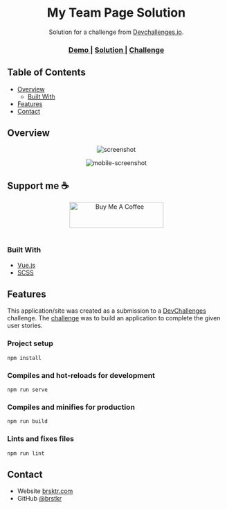 <!-- Please update value in the {}  -->

<h1 align="center">My Team Page Solution</h1>

<div align="center">
   Solution for a challenge from  <a href="http://devchallenges.io" target="_blank">Devchallenges.io</a>.
</div>

<div align="center">
  <h3>
    <a href="https://pedantic-khorana-ceac50.netlify.app/">
      Demo
    </a>
    <span> | </span>
    <a href="https://devchallenges.io/solutions/x6iF5A5JA46NjlcabXnn">
      Solution
    </a>
    <span> | </span>
    <a href="https://devchallenges.io/challenges/hhmesazsqgKXrTkYkt0U">
      Challenge
    </a>
  </h3>
</div>

<!-- TABLE OF CONTENTS -->

## Table of Contents

- [Overview](#overview)
  - [Built With](#built-with)
- [Features](#features)
- [Contact](#contact)

<!-- OVERVIEW -->

## Overview

<div align="center">

![screenshot](https://i.ibb.co/qMgRLfy/screencapture-pedantic-khorana-ceac50-netlify-app-2020-10-01-21-08-43.png)
</div>
<div align="center">

![mobile-screenshot](https://i.ibb.co/fpzt1cR/screencapture-pedantic-khorana-ceac50-netlify-app-2020-10-01-21-09-32.png)
</div>


## Support me :coffee:
<div align="center">
<a href="https://www.buymeacoffee.com/baris" target="_blank"><img src="https://cdn.buymeacoffee.com/buttons/v2/default-white.png" alt="Buy Me A Coffee" style="height: 60px !important;width: 217px !important;" ></a>
</div>
<br>

### Built With

<!-- This section should list any major frameworks that you built your project using. Here are a few examples.-->

- [Vue.js](https://vuejs.org/)
- [SCSS](https://sass-lang.com/)

## Features

<!-- List the features of your application or follow the template. Don't share the figma file here :) -->

This application/site was created as a submission to a [DevChallenges](https://devchallenges.io/challenges) challenge. The [challenge](https://devchallenges.io/challenges/hhmesazsqgKXrTkYkt0U) was to build an application to complete the given user stories.

### Project setup
```
npm install
```

### Compiles and hot-reloads for development
```
npm run serve
```

### Compiles and minifies for production
```
npm run build
```

### Lints and fixes files
```
npm run lint
```

## Contact

- Website [brsktr.com](https://www.brstkr.com/)
- GitHub [@brstkr](https://www.github.com/brstkr)
